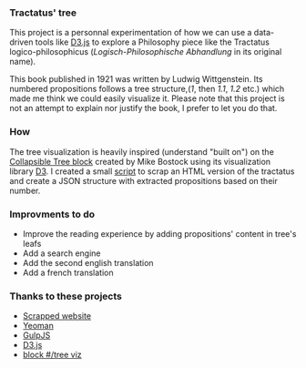 ### Tractatus' tree

This project is a personnal experimentation of how we can use a data-driven tools like [D3.js][d3] to explore a Philosophy piece like the Tractatus logico-philosophicus (*Logisch-Philosophische Abhandlung* in its original name).

This book published in 1921 was written by Ludwig Wittgenstein. Its numbered propositions follows a tree structure,(*1*, then *1.1*, *1.2* etc.) which made me think we could easily visualize it. 
Please note that this project is not an attempt to explain nor justify the book, I prefer to let you do that.

### How 
The tree visualization is heavily inspired (understand "built on") on the [Collapsible Tree block][block] created by Mike Bostock using its visualization library [D3][d3]. I created a small [script][] to scrap an HTML version of the tractatus and create a JSON structure with extracted propositions based on their number. 


### Improvments to do
- Improve the reading experience by adding propositions' content in tree's leafs
- Add a search engine
- Add the second english translation
- Add a french translation

### Thanks to these projects
- [Scrapped website][edu]
- [Yeoman][yeoman]
- [GulpJS][gulp]
- [D3.js][d3]
- [block #/tree viz][block]

[edu]:http://people.umass.edu/phil335-klement-2/tlp/tlp.html
[d3]: http://d3js.org/
[block]: http://bl.ocks.org/mbostock/4339083
[gulp]: http://gulpjs.com/
[yeoman]: http://yeoman.io/
[script]: https://github.com/pbellon/tractatus-tree/blob/master/scripts/generate_json.py
